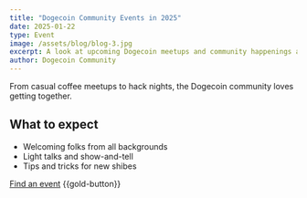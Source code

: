 ```yaml
---
title: "Dogecoin Community Events in 2025"
date: 2025-01-22
type: Event
image: /assets/blog/blog-3.jpg
excerpt: A look at upcoming Dogecoin meetups and community happenings around the world.
author: Dogecoin Community
---
```


From casual coffee meetups to hack nights, the Dogecoin community loves getting together.

## What to expect

- Welcoming folks from all backgrounds
- Light talks and show-and-tell
- Tips and tricks for new shibes

[Find an event](https://community.dogecoin.com) {{gold-button}}
